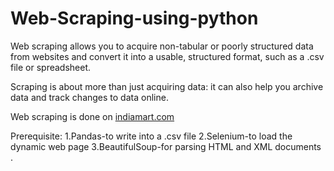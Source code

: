 # Web-Scraping-using-python

Web scraping allows you to acquire non-tabular or poorly structured data from websites and convert it into a usable, structured format, such as a .csv file or spreadsheet.

Scraping is about more than just acquiring data: it can also help you archive data and track changes to data online.

Web scraping is done on [indiamart.com](https://dir.indiamart.com/)


Prerequisite:
1.Pandas-to write into a .csv file
2.Selenium-to load the dynamic web page
3.BeautifulSoup-for parsing HTML and XML documents .
